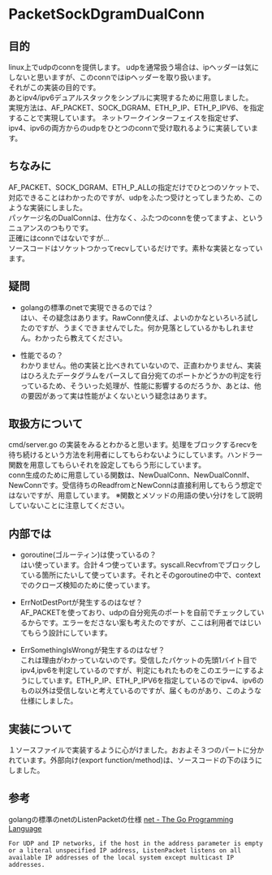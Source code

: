 # PacketSockDgramDualConn

## 目的    

linux上でudpのconnを提供します。 
udpを通常扱う場合は、ipヘッダーは気にしないと思いますが、このconnではipヘッダーを取り扱います。  
それがこの実装の目的です。  
あとipv4/ipv6デュアルスタックをシンプルに実現するために用意しました。  
実現方法は、AF_PACKET、SOCK_DGRAM、ETH_P_IP、ETH_P_IPV6、を指定することで実現しています。
ネットワークインターフェイスを指定せず、ipv4、ipv6の両方からのudpをひとつのconnで受け取れるように実装しています。  

## ちなみに
AF_PACKET、SOCK_DGRAM、ETH_P_ALLの指定だけでひとつのソケットで、対応できることはわかったのですが、udpをふたつ受けとってしまうため、このような実装にしました。  
パッケージ名のDualConnは、仕方なく、ふたつのconnを使ってますよ、というニュアンスのつもりです。  
正確にはconnではないですが...  
ソースコードはソケットつかってrecvしているだけです。素朴な実装となっています。    

## 疑問  
- golangの標準のnetで実現できるのでは？  
はい、その疑念はあります。RawConn使えば、よいのかなといろいろ試したのですが、うまくできませんでした。何か見落としているかもしれません。わかったら教えてください。  

- 性能でるの？  
わかりません。他の実装と比べきれていないので、正直わかりません、実装はひろえたデータグラムをパースして自分宛てのポートかどうかの判定を行っているため、そういった処理が、性能に影響するのだろうか、あとは、他の要因があって実は性能がよくないという疑念はあります。

## 取扱方について
cmd/server.go の実装をみるとわかると思います。処理をブロックするrecvを待ち続けるという方法を利用者にしてもらわないようにしています。ハンドラー関数を用意してもらいそれを設定してもらう形にしています。  
conn生成のために用意している関数は、NewDualConn、NewDualConnIf、NewConnです。受信待ちのReadfromとNewConnは直接利用してもらう想定ではないですが、用意しています。
※関数とメソッドの用語の使い分けをして説明していないことに注意してください。

## 内部では
- goroutine(ゴルーティン)は使っているの？  
はい使っています。合計４つ使っています。syscall.Recvfromでブロックしている箇所にたいして使っています。それとそのgoroutineの中で、contextでのクローズ検知のために使っています。

- ErrNotDestPortが発生するのはなぜ？  
AF_PACKETを使っており、udpの自分宛先のポートを自前でチェックしているからです。エラーをださない案も考えたのですが、ここは利用者ではじいてもらう設計にしています。

- ErrSomethingIsWrongが発生するのはなぜ？  
これは理由がわかっていないのです。受信したパケットの先頭1バイト目でipv4,ipv6を判定しているのですが、判定にもれたものをこのエラーにするようにしています。ETH_P_IP、ETH_P_IPV6を指定しているのでipv4、ipv6のもの以外は受信しないと考えているのですが、届くものがあり、このような仕様にしました。  

## 実装について  
１ソースファイルで実装するように心がけました。おおよそ３つのパートに分かれています。外部向け(export function/method)は、ソースコードの下のほうにしました。


## 参考  
golangの標準のnetのListenPacketの仕様 
[net - The Go Programming Language](https://golang.org/pkg/net/)  

```For UDP and IP networks, if the host in the address parameter is empty or a literal unspecified IP address, ListenPacket listens on all available IP addresses of the local system except multicast IP addresses.```
